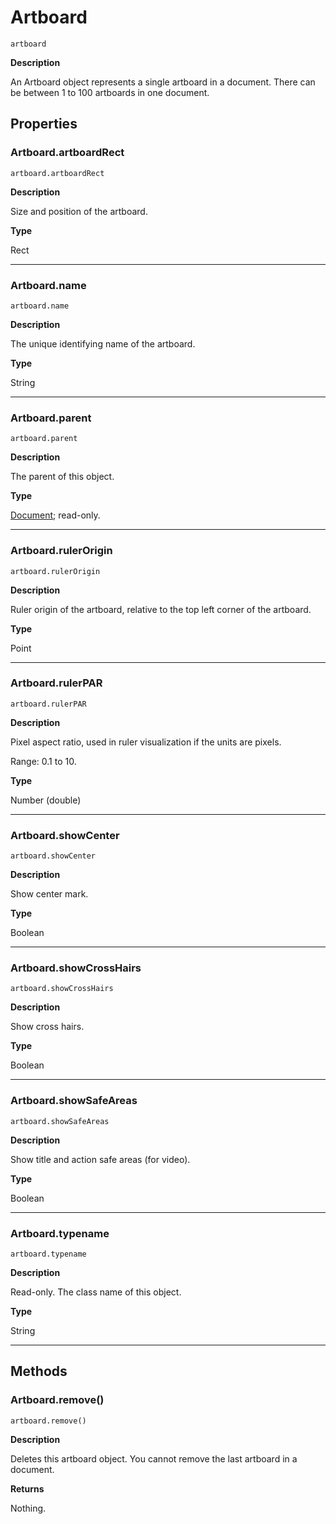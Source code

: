 # Artboard

`artboard`

**Description**

An Artboard object represents a single artboard in a document. There can be between 1 to 100 artboards in one document.

## Properties

### Artboard.artboardRect

`artboard.artboardRect`

**Description**

Size and position of the artboard.

**Type**

Rect

---

### Artboard.name

`artboard.name`

**Description**

The unique identifying name of the artboard.

**Type**

String

---

### Artboard.parent

`artboard.parent`

**Description**

The parent of this object.

**Type**

[Document](./Document.md); read-only.

---

### Artboard.rulerOrigin

`artboard.rulerOrigin`

**Description**

Ruler origin of the artboard, relative to the top left corner of the artboard.

**Type**

Point

---

### Artboard.rulerPAR

`artboard.rulerPAR`

**Description**

Pixel aspect ratio, used in ruler visualization if the units are pixels.

Range: 0.1 to 10.

**Type**

Number (double)

---

### Artboard.showCenter

`artboard.showCenter`

**Description**

Show center mark.

**Type**

Boolean

---

### Artboard.showCrossHairs

`artboard.showCrossHairs`

**Description**

Show cross hairs.

**Type**

Boolean

---

### Artboard.showSafeAreas

`artboard.showSafeAreas`

**Description**

Show title and action safe areas (for video).

**Type**

Boolean

---

### Artboard.typename

`artboard.typename`

**Description**

Read-only. The class name of this object.

**Type**

String

---

## Methods

### Artboard.remove()

`artboard.remove()`

**Description**

Deletes this artboard object. You cannot remove the last artboard in a document.

**Returns**

Nothing.
